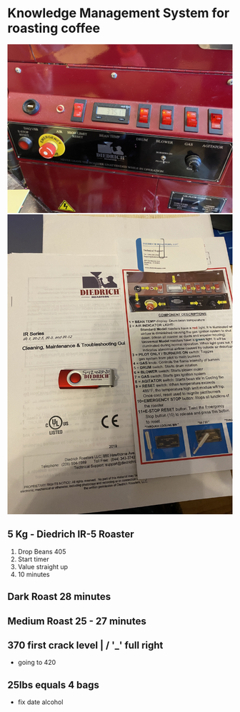 # Knowledge Management System for roasting coffee

![alt text](IMG_1512.JPG "Roaster Panel")
![alt text](IMG_1526.JPG "Roaster")

## 5 Kg - Diedrich IR-5 Roaster

1. Drop Beans 405
2. Start timer
3. Value straight up
4. 10 minutes

## Dark Roast 28 minutes

## Medium Roast 25 - 27 minutes

## 370 first crack level | / '_' full right

- going to 420

## 25lbs equals 4 bags

- fix date alcohol
